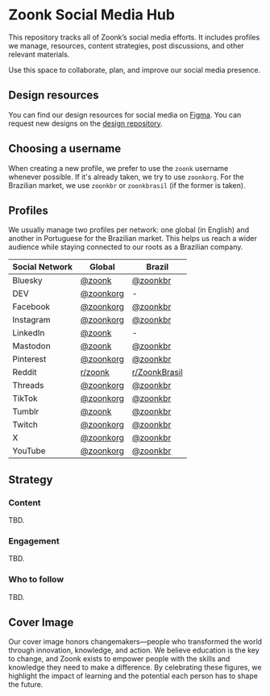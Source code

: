 # Zoonk Social Media Hub

This repository tracks all of Zoonk’s social media efforts. It includes profiles we manage, resources, content strategies, post discussions, and other relevant materials.

Use this space to collaborate, plan, and improve our social media presence.

## Design resources

You can find our design resources for social media on [Figma](https://www.figma.com/community/file/1468663276241789121). You can request new designs on the [design repository](https://github.com/zoonk/design/discussions/new?category=design-requests).

## Choosing a username

When creating a new profile, we prefer to use the `zoonk` username whenever possible. If it's already taken, we try to use `zoonkorg`. For the Brazilian market, we use `zoonkbr` or `zoonkbrasil` (if the former is taken).

## Profiles

We usually manage two profiles per network: one global (in English) and another in Portuguese for the Brazilian market. This helps us reach a wider audience while staying connected to our roots as a Brazilian company.

| Social Network | Global                                               | Brazil                                                   |
| -------------- | ---------------------------------------------------- | -------------------------------------------------------- |
| Bluesky        | [@zoonk](https://bsky.app/profile/zoonk.bsky.social) | [@zoonkbr](https://bsky.app/profile/zoonkbr.bsky.social) |
| DEV            | [@zoonkorg](https://dev.to/zoonkorg)                 | -                                                        |
| Facebook       | [@zoonkorg](https://www.facebook.com/zoonkorg)       | [@zoonkbr](https://www.facebook.com/zoonkbr)             |
| Instagram      | [@zoonkorg](https://www.instagram.com/zoonkorg)      | [@zoonkbr](https://www.instagram.com/zoonkbr)            |
| LinkedIn       | [@zoonk](https://www.linkedin.com/company/zoonk)     | -                                                        |
| Mastodon       | [@zoonk](https://mastodon.social/@zoonk)             | [@zoonkbr](https://mastodon.social/@zoonkbr)             |
| Pinterest      | [@zoonkorg](https://www.pinterest.com/zoonkorg)      | [@zoonkbr](https://www.pinterest.com/zoonkbr)            |
| Reddit         | [r/zoonk](https://www.reddit.com/r/zoonk)            | [r/ZoonkBrasil](https://www.reddit.com/r/ZoonkBrasil)    |
| Threads        | [@zoonkorg](https://www.threads.net/@zoonkorg)       | [@zoonkbr](https://www.threads.net/@zoonkbr)             |
| TikTok         | [@zoonkorg](https://www.tiktok.com/@zoonkorg)        | [@zoonkbr](https://www.tiktok.com/@zoonkbr)              |
| Tumblr         | [@zoonk](https://zoonk.tumblr.com)                   | [@zoonkbr](https://zoonkbr.tumblr.com)                   |
| Twitch         | [@zoonkorg](https://www.twitch.tv/zoonkorg)          | [@zoonkbr](https://www.twitch.tv/zoonkbr)                |
| X              | [@zoonkorg](https://x.com/zoonkorg)                  | [@zoonkbr](https://x.com/zoonkbr)                        |
| YouTube        | [@zoonkorg](https://www.youtube.com/@zoonkorg)       | [@zoonkbr](https://www.youtube.com/@zoonkbr)             |

## Strategy

### Content

TBD.

### Engagement

TBD.

### Who to follow

TBD.

## Cover Image

Our cover image honors changemakers—people who transformed the world through innovation, knowledge, and action. We believe education is the key to change, and Zoonk exists to empower people with the skills and knowledge they need to make a difference. By celebrating these figures, we highlight the impact of learning and the potential each person has to shape the future.
